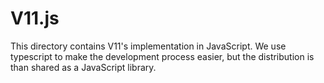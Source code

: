 # V11.js

This directory contains V11's implementation in JavaScript. We use typescript
to make the development process easier, but the distribution is than shared
as a JavaScript library.
